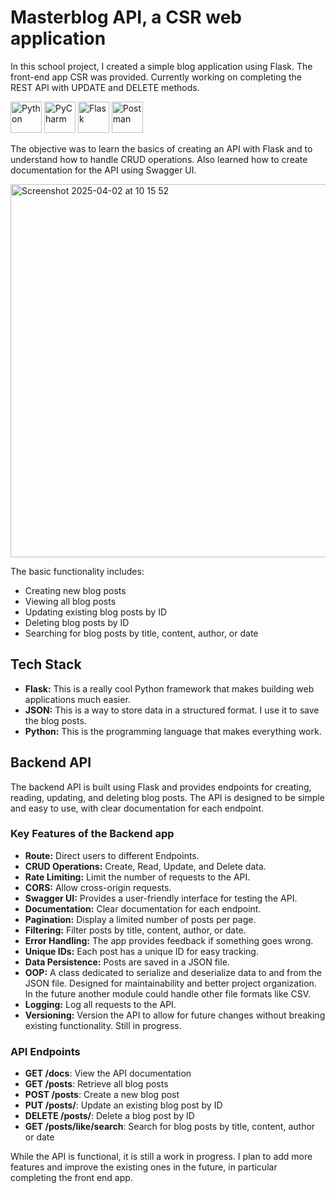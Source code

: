 # Masterblog API, a CSR web application

In this school project, I created a simple blog application using Flask.
The front-end app CSR was provided. Currently working on completing the REST API with UPDATE and DELETE methods.

<img width="50" src="https://raw.githubusercontent.com/marwin1991/profile-technology-icons/refs/heads/main/icons/python.png" alt="Python" title="Python"/>
<img width="50" src="https://raw.githubusercontent.com/marwin1991/profile-technology-icons/refs/heads/main/icons/pycharm.png" alt="PyCharm" title="PyCharm"/>
<img width="50" src="https://raw.githubusercontent.com/marwin1991/profile-technology-icons/refs/heads/main/icons/flask.png" alt="Flask" title="Flask"/>
<img width="50" src="https://raw.githubusercontent.com/marwin1991/profile-technology-icons/refs/heads/main/icons/postman.png" alt="Postman" title="Postman"/>

The objective was to learn the basics of creating an API with Flask and to understand how to handle CRUD operations.
Also learned how to create documentation for the API using Swagger UI.

<img width="597" alt="Screenshot 2025-04-02 at 10 15 52" src="https://github.com/user-attachments/assets/2ee22d1d-252d-4a74-891b-59483b6eef9b" />


The basic functionality includes:
-   Creating new blog posts
-   Viewing all blog posts
-   Updating existing blog posts by ID
-   Deleting blog posts by ID
-   Searching for blog posts by title, content, author, or date

## Tech Stack

*   **Flask:** This is a really cool Python framework that makes building web applications much easier.
*   **JSON:** This is a way to store data in a structured format. I use it to save the blog posts.
*   **Python:** This is the programming language that makes everything work.

## Backend API

The backend API is built using Flask and provides endpoints for creating, reading, updating, and deleting blog posts.
The API is designed to be simple and easy to use, with clear documentation for each endpoint.

### Key Features of the Backend app

-  **Route:** Direct users to different Endpoints.
-  **CRUD Operations:** Create, Read, Update, and Delete data.
-  **Rate Limiting:** Limit the number of requests to the API.
-  **CORS:** Allow cross-origin requests.
-  **Swagger UI:** Provides a user-friendly interface for testing the API.
-  **Documentation:** Clear documentation for each endpoint.
-  **Pagination:** Display a limited number of posts per page.
-  **Filtering:** Filter posts by title, content, author, or date.
-  **Error Handling:** The app provides feedback if something goes wrong.
-  **Unique IDs:** Each post has a unique ID for easy tracking.
-  **Data Persistence:** Posts are saved in a JSON file.
-  **OOP:** A class dedicated to serialize and deserialize data to and from the JSON file.  Designed for maintainability and better project organization.  In the future another module could handle other file formats like CSV.
-  **Logging:** Log all requests to the API.
-  **Versioning:** Version the API to allow for future changes without breaking existing functionality. Still in progress.

### API Endpoints

-  **GET /docs**: View the API documentation 
-  **GET /posts**: Retrieve all blog posts
-  **POST /posts**: Create a new blog post
-  **PUT /posts/<id>**: Update an existing blog post by ID
-  **DELETE /posts/<id>**: Delete a blog post by ID
-  **GET /posts/like/search**: Search for blog posts by title, content, author or date

While the API is functional, it is still a work in progress. I plan to add more features and improve the existing ones in the future, in particular completing the front end app.
